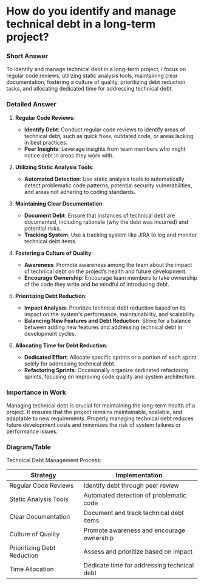 # How do you identify and manage technical debt in a long-term project?

### Short Answer
To identify and manage technical debt in a long-term project, I focus on regular code reviews, utilizing static analysis tools, maintaining clear documentation, fostering a culture of quality, prioritizing debt reduction tasks, and allocating dedicated time for addressing technical debt.

### Detailed Answer
1. **Regular Code Reviews**:
    - **Identify Debt**: Conduct regular code reviews to identify areas of technical debt, such as quick fixes, outdated code, or areas lacking in best practices.
    - **Peer Insights**: Leverage insights from team members who might notice debt in areas they work with.

2. **Utilizing Static Analysis Tools**:
    - **Automated Detection**: Use static analysis tools to automatically detect problematic code patterns, potential security vulnerabilities, and areas not adhering to coding standards.

3. **Maintaining Clear Documentation**:
    - **Document Debt**: Ensure that instances of technical debt are documented, including rationale (why the debt was incurred) and potential risks.
    - **Tracking System**: Use a tracking system like JIRA to log and monitor technical debt items.

4. **Fostering a Culture of Quality**:
    - **Awareness**: Promote awareness among the team about the impact of technical debt on the project’s health and future development.
    - **Encourage Ownership**: Encourage team members to take ownership of the code they write and be mindful of introducing debt.

5. **Prioritizing Debt Reduction**:
    - **Impact Analysis**: Prioritize technical debt reduction based on its impact on the system's performance, maintainability, and scalability.
    - **Balancing New Features and Debt Reduction**: Strive for a balance between adding new features and addressing technical debt in development cycles.

6. **Allocating Time for Debt Reduction**:
    - **Dedicated Effort**: Allocate specific sprints or a portion of each sprint solely for addressing technical debt.
    - **Refactoring Sprints**: Occasionally organize dedicated refactoring sprints, focusing on improving code quality and system architecture.

### Importance in Work
Managing technical debt is crucial for maintaining the long-term health of a project. It ensures that the project remains maintainable, scalable, and adaptable to new requirements. Properly managing technical debt reduces future development costs and minimizes the risk of system failures or performance issues.

### Diagram/Table
Technical Debt Management Process:

| Strategy                 | Implementation                                |
|--------------------------|-----------------------------------------------|
| Regular Code Reviews     | Identify debt through peer review             |
| Static Analysis Tools    | Automated detection of problematic code       |
| Clear Documentation      | Document and track technical debt items       |
| Culture of Quality       | Promote awareness and encourage ownership     |
| Prioritizing Debt Reduction | Assess and prioritize based on impact        |
| Time Allocation          | Dedicate time for addressing technical debt   |